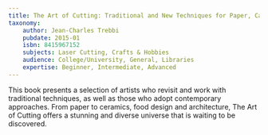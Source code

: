```yaml
---
title: The Art of Cutting: Traditional and New Techniques for Paper, Cardboard, Wood and Other Materials
taxonomy:
	author: Jean-Charles Trebbi
	pubdate: 2015-01
	isbn: 8415967152
	subjects: Laser Cutting, Crafts & Hobbies
	audience: College/University, General, Libraries
	expertise: Beginner, Intermediate, Advanced
---
```

This book presents a selection of artists who revisit and work with traditional techniques, as well as those who adopt contemporary approaches. From paper to ceramics, food design and architecture, The Art of Cutting offers a stunning and diverse universe that is waiting to be discovered.